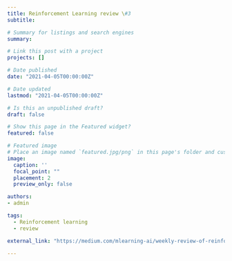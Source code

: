 ```yaml
---
title: Reinforcement Learning review \#3
subtitle: 

# Summary for listings and search engines
summary: 

# Link this post with a project
projects: []

# Date published
date: "2021-04-05T00:00:00Z"

# Date updated
lastmod: "2021-04-05T00:00:00Z"

# Is this an unpublished draft?
draft: false

# Show this page in the Featured widget?
featured: false

# Featured image
# Place an image named `featured.jpg/png` in this page's folder and customize its options here.
image:
  caption: ''
  focal_point: ""
  placement: 2
  preview_only: false

authors:
- admin

tags:
  - Reinforcement learning
  - review

external_link: "https://medium.com/mlearning-ai/weekly-review-of-reinforcement-learning-papers-3-32f03633066e?source=friends_link&sk=c53ec970bac2d20ac7c0853391b83e12"

---
```











